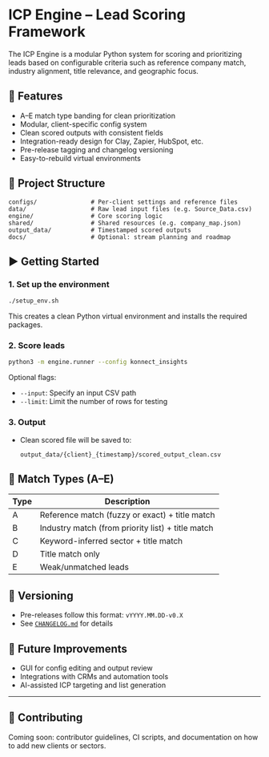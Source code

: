 # ICP Engine – Lead Scoring Framework

The ICP Engine is a modular Python system for scoring and prioritizing leads based on configurable criteria such as reference company match, industry alignment, title relevance, and geographic focus.

## 🔧 Features

- A–E match type banding for clean prioritization
- Modular, client-specific config system
- Clean scored outputs with consistent fields
- Integration-ready design for Clay, Zapier, HubSpot, etc.
- Pre-release tagging and changelog versioning
- Easy-to-rebuild virtual environments

## 📁 Project Structure

```
configs/               # Per-client settings and reference files
data/                  # Raw lead input files (e.g. Source_Data.csv)
engine/                # Core scoring logic
shared/                # Shared resources (e.g. company_map.json)
output_data/           # Timestamped scored outputs
docs/                  # Optional: stream planning and roadmap
```

## ▶️ Getting Started

### 1. Set up the environment

```bash
./setup_env.sh
```

This creates a clean Python virtual environment and installs the required packages.

### 2. Score leads

```bash
python3 -m engine.runner --config konnect_insights
```

Optional flags:
- `--input`: Specify an input CSV path
- `--limit`: Limit the number of rows for testing

### 3. Output

- Clean scored file will be saved to:
  ```
  output_data/{client}_{timestamp}/scored_output_clean.csv
  ```

## 🧪 Match Types (A–E)

| Type | Description                     |
|------|---------------------------------|
| A    | Reference match (fuzzy or exact) + title match |
| B    | Industry match (from priority list) + title match |
| C    | Keyword-inferred sector + title match |
| D    | Title match only                |
| E    | Weak/unmatched leads            |

## 📝 Versioning

- Pre-releases follow this format: `vYYYY.MM.DD-v0.X`
- See [`CHANGELOG.md`](./CHANGELOG.md) for details

## 🚧 Future Improvements

- GUI for config editing and output review
- Integrations with CRMs and automation tools
- AI-assisted ICP targeting and list generation

---

## 🤝 Contributing

Coming soon: contributor guidelines, CI scripts, and documentation on how to add new clients or sectors.
